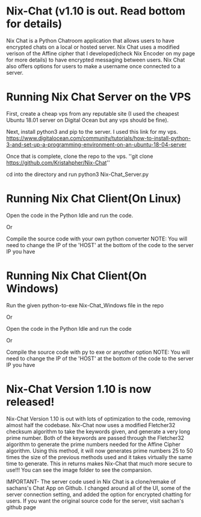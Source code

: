 # Nix-Chat (v1.10 is out. Read bottom for details)
Nix Chat is a Python Chatroom application that allows users to have encrypted chats on a local or hosted server. Nix Chat uses a modified verison of the Affine cipher that I developed(check Nix Encoder on my page for more details) to have encrypted messaging between users. Nix Chat also offers options for users to make a username once connected to a server.  


# Running Nix Chat Server on the VPS
First, create a cheap vps from any reputable site (I used the cheapest Ubuntu 18.01 server on Digital Ocean but any vps should be fine).

Next, install python3 and pip to the server. I used this link for my vps. 
https://www.digitalocean.com/community/tutorials/how-to-install-python-3-and-set-up-a-programming-environment-on-an-ubuntu-18-04-server

Once that is complete, clone the repo to the vps. 
''git clone https://github.com/Kristahpher/Nix-Chat''

cd into the directory and run python3 Nix-Chat_Server.py

# Running Nix Chat Client(On Linux)
Open the code in the Python Idle and run the code.

Or

Compile the source code with your own python converter
NOTE: You will need to change the IP of the 'HOST' at the bottom of the code to the server IP you have

# Running Nix Chat Client(On Windows)
Run the given python-to-exe Nix-Chat_Windows file in the repo 

Or

Open the code in the Python Idle and run the code

Or

Compile the source code with py to exe or anyother option
NOTE: You will need to change the IP of the 'HOST' at the bottom of the code to the server IP you have

# Nix-Chat Version 1.10 is now released!
Nix-Chat Version 1.10 is out with lots of optimization to the code, removing almost half the codebase. Nix-Chat now uses a modified Fletcher32 checksum algorithm to take the keywords given, and generate a very long prime number. Both of the keywords are passed through the Fletcher32 algorithm to generate the prime numbers needed for the Affine Cipher algorithm. Using this method, it will now generates prime numbers 25 to 50 times the size of the previous methods used and it takes virtually the same time to generate. This in returns makes Nix-Chat that much more secure to use!!! You can see the image folder to see the comparsion.


IMPORTANT- The server code used in Nix Chat is a clone/remake of sachans's Chat App on Github. I changed around all of the UI, some of the server connection setting, and added the option for encrypted chatting for users. If you want the original source code for the server, visit sachan's github page

